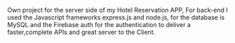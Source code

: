 Own project for the server side of my Hotel Reservation APP, For back-end I used the Javascript frameworks express.js and node.js, for the database is MySQL and the Firebase auth for the authentication to deliver a faster,complete APIs and great server to the Client.